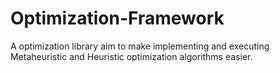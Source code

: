 # Optimization-Framework
A optimization library aim to make implementing and executing Metaheuristic and Heuristic optimization algorithms easier.
